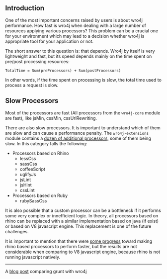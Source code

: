 ## Introduction ##
One of the most important concerns raised by users is about wro4j performance. How fast is wro4j when dealing with a large number of resources applying various processors? This problem can be a crucial one for your environment which may lead to a decision whether wro4j is appropriate tool for your application or not.

The short answer to this question is: that depends.
Wro4j by itself is very lightweight and fast, but its speed depends mainly on the time spent on pre/post processing resources:
```
TotalTime = Sum(preProcessors) + Sum(postProcessors)
```

In other words, if the time spent on processing is slow, the total time used to process a request is slow.

## Slow Processors ##
Most of the processors are fast (All processors from the `wro4j-core` module are fast), like jsMin, cssMin, cssUrlRewriting.

There are also slow processors. It is important to understand which of them are slow and can cause a performance penalty. The `wro4j-extensions` module contains a [dozen of additional processors](AvailableProcessors.md), some of them being slow. In this category falls the following:

  * Processors based on Rhino
    * lessCss
    * sassCss
    * coffeeScript
    * uglifyJs
    * jsLint
    * jsHint
    * cssLint
  * Processors based on Ruby
    * rubySassCss

It is also possible that a custom processor can be a bottleneck if it performs some very complex or innefficient logic.
In theory, all processors based on rhino can be replaced with a similar implementation based on java (if exist) or based on V8 javascript engine. This replacement is one of the future challenges.

It is important to mention that there were [some progress](RhinoPerformanceImprovement.md) toward making rhino based processors to perform faster, but the results are not considerable when comparing to V8 javascript engine, because rhino is not running javascript natively.


---

A [blog post](http://axelhzf.com/blog/2012-05-28-grunt-vs-wro4j.html) comparing grunt with wro4j